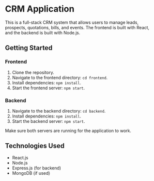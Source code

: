 # CRM Application

This is a full-stack CRM system that allows users to manage leads, prospects, quotations, bills, and events. The frontend is built with React, and the backend is built with Node.js.

## Getting Started

### Frontend

1. Clone the repository.
2. Navigate to the frontend directory: `cd frontend`.
3. Install dependencies: `npm install`.
4. Start the frontend server: `npm start`.

### Backend

1. Navigate to the backend directory: `cd backend`.
2. Install dependencies: `npm install`.
3. Start the backend server: `npm start`.

Make sure both servers are running for the application to work.

## Technologies Used

- React.js
- Node.js
- Express.js (for backend)
- MongoDB (if used)
